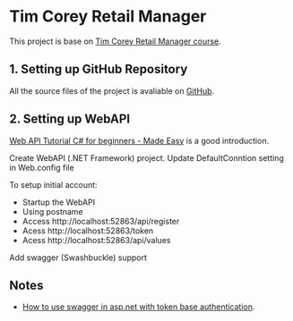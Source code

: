 # Tim Corey Retail Manager

This project is base on [Tim Corey Retail Manager course].

## 1. Setting up GitHub Repository

All the source files of the project is avaliable on [GitHub].

## 2. Setting up WebAPI

[Web API Tutorial C# for beginners - Made Easy] is a good introduction.

Create WebAPI (.NET Framework) project.
Update DefaultConntion setting in Web.config file

To setup initial account:
- Startup the WebAPI
- Using postname
- Access http://localhost:52863/api/register
- Acess http://localhost:52863/token
- Acess http://localhost:52863/api/values

Add swagger (Swashbuckle) support


## Notes

- [How to use swagger in asp.net with token base authentication](https://stackoverflow.com/questions/51117655/how-to-use-swagger-in-asp-net-webapi-2-0-with-token-based-authentication).

[Tim Corey Retail Manager course]: https://www.youtube.com/watch?v=Xtt6mS0p2_c&list=PLLWMQd6PeGY0bEMxObA6dtYXuJOGfxSPx&index=1
[GitHub]: https://github.com/minhl/TimCoRetailManager

[Web API Tutorial C# for beginners - Made Easy]: https://www.youtube.com/watch?v=_SfK-2MEbcE